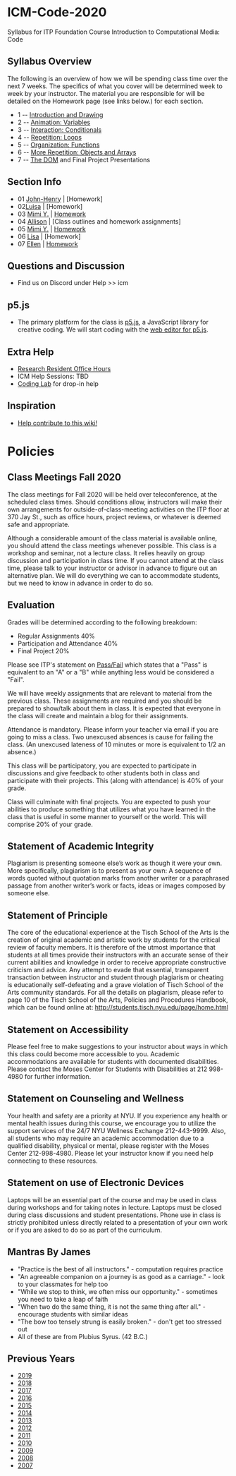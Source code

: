 # ICM-Code-2020
Syllabus for ITP Foundation Course Introduction to Computational Media: Code

## Syllabus Overview
The following is an overview of how we will be spending class time over the next 7 weeks. The specifics of what you cover will be determined week to week by your instructor. The material you are responsible for will be detailed on the Homework page (see links below.) for each section.
* 1 -- [Introduction and Drawing](weeks/01_intro.md)
* 2 -- [Animation: Variables](weeks/02_animation.md)
* 3 -- [Interaction: Conditionals](weeks/03_interaction.md)
* 4 -- [Repetition: Loops](weeks/04_loops.md)
* 5 -- [Organization: Functions](weeks/05_functions.md)
* 6 -- [More Repetition: Objects and Arrays](weeks/06_objects.md)
* 7 -- [The DOM](weeks/07_dom.md) and Final Project Presentations

## Section Info
* 01 [John-Henry](sections/01_JohnHenry.md) | [Homework]
* 02[Luisa](sections/02_Luisa.md) | [Homework]
* 03 [Mimi Y.](sections/03_MimiY.md) | [Homework](https://github.com/ITPNYU/ICM-2020-Code/wiki/Homework-MimiY-03)
* 04 [Allison](sections/04_Allison.md) | [Class outlines and homework assignments]
* 05 [Mimi Y.](sections/05_MimiY.md) | [Homework](https://github.com/ITPNYU/ICM-2020-Code/wiki/Homework-MimiY-05)
* 06 [Lisa](sections/06_Lisa.md) | [Homework]
* 07 [Ellen](sections/07_Ellen.md) | [Homework](https://github.com/ITPNYU/ICM-2020-Code/wiki/Homework-Ellen)

## Questions and Discussion
- Find us on Discord under Help >> icm

## p5.js
- The primary platform for the class is [p5.js](http://www.p5js.org/), a JavaScript library for creative coding.  We will start coding with the [web editor for p5.js](https://alpha.editor.p5js.org/).

## Extra Help
- [Research Resident Office Hours](http://itp.nyu.edu/residents/contact-the-residents/)
- ICM Help Sessions: TBD
- [Coding Lab](https://itp.nyu.edu/help/in-person-help/coding-lab/) for drop-in help

## Inspiration
- [Help contribute to this wiki!](https://github.com/ITPNYU/ICM-2020-Code/wiki/Inspiration)

# Policies

## Class Meetings Fall 2020

The class meetings for Fall 2020 will be held over teleconference, at the scheduled class times. Should conditions allow, instructors will make their own arrangements for outside-of-class-meeting activities on the ITP floor at 370 Jay St., such as office hours, project reviews, or whatever is deemed safe and appropriate.

Although a considerable amount of the class material is available online, you should attend the class meetings whenever possible. This class is a workshop and seminar, not a lecture class. It relies heavily on group discussion and participation in class time. If you cannot attend at the class time, please talk to your instructor or advisor in advance to figure out an alternative plan. We will do everything we can to accommodate students, but we need to know in advance in order to do so.

## Evaluation

Grades will be determined according to the following breakdown:
* Regular Assignments 40%
* Participation and Attendance 40%
* Final Project 20%

Please see ITP's statement on [Pass/Fail](http://help.itp.nyu.edu/academic-policies/pass-fail) which states that a "Pass" is equivalent to an "A" or a "B" while anything less would be considered a "Fail".

We will have weekly assignments that are relevant to material from the previous class. These assignments are required and you should be prepared to show/talk about them in class. It is expected that everyone in the class will create and maintain a blog for their assignments.

Attendance is mandatory. Please inform your teacher via email if you are going to miss a class. Two unexcused absences is cause for failing the class. (An unexcused lateness of 10 minutes or more is equivalent to 1/2 an absence.)

This class will be participatory, you are expected to participate in discussions and give feedback to other students both in class and participate with their projects. This (along with attendance) is 40% of your grade.

Class will culminate with final projects. You are expected to push your abilities to produce something that utilizes what you have learned in the class that is useful in some manner to yourself or the world. This will comprise 20% of your grade.

## Statement of Academic Integrity

Plagiarism is presenting someone else’s work as though it were your own. More specifically, plagiarism is to present as your own: A sequence of words quoted without quotation marks from another writer or a paraphrased passage from another writer’s work or facts, ideas or images composed by someone else.

## Statement of Principle

The core of the educational experience at the Tisch School of the Arts is the creation of original academic and artistic work by students for the critical review of faculty members.  It is therefore of the utmost importance that students at all times provide their instructors with an accurate sense of their current abilities and knowledge in order to receive appropriate constructive criticism and advice.  Any attempt to evade that essential, transparent transaction between instructor and student through plagiarism or cheating is educationally self-defeating and a grave violation of Tisch School of the Arts community standards.  For all the details on plagiarism, please refer to page 10 of the Tisch School of the Arts, Policies and Procedures Handbook, which can be found online at: http://students.tisch.nyu.edu/page/home.html

## Statement on Accessibility

Please feel free to make suggestions to your instructor about ways in which this class could become more accessible to you.  Academic accommodations are available for students with documented disabilities. Please contact the Moses Center for Students with Disabilities at 212 998-4980 for further information.

## Statement on Counseling and Wellness

Your health and safety are a priority at NYU. If you experience any health or mental health issues during this course, we encourage you to utilize the support services of the 24/7 NYU Wellness Exchange 212-443-9999. Also, all students who may require an academic accommodation due to a qualified disability, physical or mental, please register with the Moses Center 212-998-4980. Please let your instructor know if you need help connecting to these resources.

## Statement on use of Electronic Devices

Laptops will be an essential part of the course and may be used in class during workshops and for taking notes in lecture. Laptops must be closed during class discussions and student presentations.  Phone use in class is strictly prohibited unless directly related to a presentation of your own work or if you are asked to do so as part of the curriculum.

Mantras By James
----------------
- "Practice is the best of all instructors." - computation requires practice
- "An agreeable companion on a journey is as good as a carriage." - look to your classmates for help too
- "While we stop to think, we often miss our opportunity." - sometimes you need to take a leap of faith
- "When two do the same thing, it is not the same thing after all." - encourage students with similar ideas
- "The bow too tensely strung is easily broken." - don't get too stressed out
- All of these are from Plubius Syrus. (42 B.C.)

Previous Years
--------------
- [2019](https://github.com/ITPNYU/ICM-2019-Code/)
- [2018](https://github.com/ITPNYU/ICM-2018/)
- [2017](https://github.com/ITPNYU/ICM-2017/)
- [2016](https://github.com/ITPNYU/ICM-2016/)
- [2015](https://github.com/ITPNYU/ICM-2015/)
- [2014](https://github.com/ITPNYU/ICM-2014/)
- [2013](https://github.com/ITPNYU/ICM-2013/)
- [2012](http://itp.nyu.edu/varwiki/Syllabus/ICM-All-F12)
- [2011](http://itp.nyu.edu/varwiki/Syllabus/ICM-All-F11)
- [2010](http://itp.nyu.edu/varwiki/Syllabus/ICM-All-F10)
- [2009](http://itp.nyu.edu/varwiki/Syllabus/ICM-All-F09)
- [2008](http://itp.nyu.edu/varwiki/Syllabus/ICM-All-F08)
- [2007](http://itp.nyu.edu/varwiki/Syllabus/ICM-All-F07)
